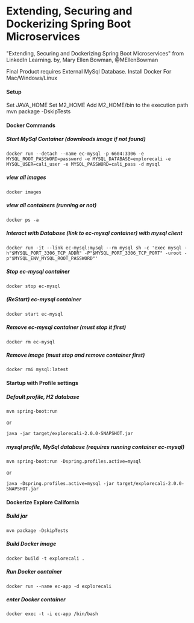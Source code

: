 # Extending, Securing and Dockerizing Spring Boot Microservices

"Extending, Securing and Dockerizing Spring Boot Microservices" from LinkedIn Learning. by, Mary Ellen Bowman,
@MEllenBowman

Final Product requires External MySql Database. Install Docker For Mac/Windows/Linux

#### Setup

Set JAVA_HOME Set M2_HOME Add M2_HOME/bin to the execution path mvn package -DskipTests

#### Docker Commands

##### Start MySql Container (downloads image if not found)

``
docker run --detach --name ec-mysql -p 6604:3306 -e MYSQL_ROOT_PASSWORD=password -e MYSQL_DATABASE=explorecali -e MYSQL_USER=cali_user -e MYSQL_PASSWORD=cali_pass -d mysql
``

##### view all images

``
docker images
``

##### view all containers (running or not)

``
docker ps -a
``

##### Interact with Database (link to ec-mysql container) with mysql client

``
docker run -it --link ec-mysql:mysql --rm mysql sh -c 'exec mysql -h"$MYSQL_PORT_3306_TCP_ADDR" -P"$MYSQL_PORT_3306_TCP_PORT" -uroot -p"$MYSQL_ENV_MYSQL_ROOT_PASSWORD"'
``

##### Stop ec-mysql container

``
docker stop ec-mysql
``

##### (ReStart) ec-mysql container

``
docker start ec-mysql
``

##### Remove ec-mysql container (must stop it first)

``
docker rm ec-mysql
``

##### Remove image (must stop and remove container first)

``
docker rmi mysql:latest
``

#### Startup with Profile settings

##### Default profile, H2 database

``
mvn spring-boot:run
``

or

``
java -jar target/explorecali-2.0.0-SNAPSHOT.jar
``

##### mysql profile, MySql database (requires running container ec-mysql)

``
mvn spring-boot:run -Dspring.profiles.active=mysql
``

or

``
java -Dspring.profiles.active=mysql -jar target/explorecali-2.0.0-SNAPSHOT.jar
``

#### Dockerize Explore California

##### Build jar

``
mvn package -DskipTests
``

##### Build Docker image

``
docker build -t explorecali .
``

##### Run Docker container

``
docker run --name ec-app -d explorecali
``

##### enter Docker container

``
docker exec -t -i ec-app /bin/bash
``